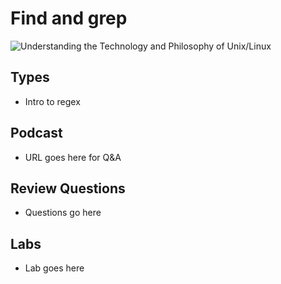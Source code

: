 # Find and grep 
![Understanding the Technology and Philosophy of Unix/Linux](http://imgs.xkcd.com/comics/2038.png "Understanding the Technology and Philosophy of Unix/Linux")

## Types

  * Intro to regex

## Podcast	

  * URL goes here for Q&A
  
## Review Questions

  * Questions go here
  
## Labs

  * Lab goes here
  